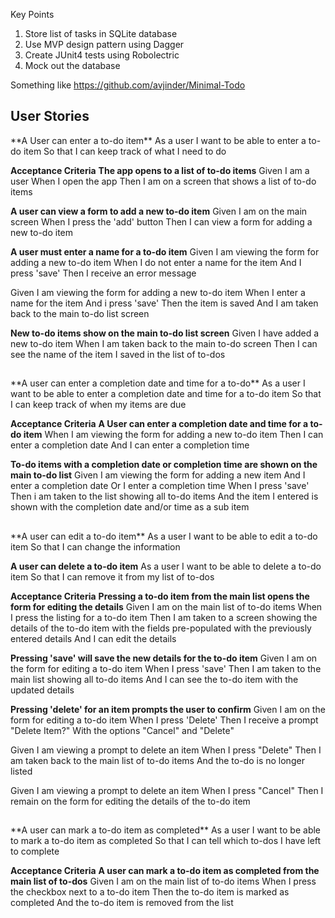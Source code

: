 Key Points
1) Store list of tasks in SQLite database
2) Use MVP design pattern using Dagger
3) Create JUnit4 tests using Robolectric
4) Mock out the database

Something like
https://github.com/avjinder/Minimal-Todo

<h2>User Stories</h2>
**A User can enter a to-do item**
As a user
I want to be able to enter a to-do item
So that I can keep track of what I need to do

**Acceptance Criteria**
**The app opens to a list of to-do items**
Given I am a user
When I open the app
Then I am on a screen that shows a list of to-do items

**A user can view a form to add a new to-do item**
Given I am on the main screen
When I press the 'add' button
Then I can view a form for adding a new to-do item

**A user must enter a name for a to-do item**
Given I am viewing the form for adding a new to-do item
When I do not enter a name for the item
And I press 'save'
Then I receive an error message

Given I am viewing the form for adding a new to-do item
When I enter a name for the item
And i press 'save'
Then the item is saved
And I am taken back to the main to-do list screen

**New to-do items show on the main to-do list screen**
Given I have added a new to-do item
When I am taken back to the main to-do screen
Then I can see the name of the item I saved in the list of to-dos

<h2></h2>
**A user can enter a completion date and time for a to-do**
As a user
I want to be able to enter a completion date and time for a to-do item
So that I can keep track of when my items are due

**Acceptance Criteria**
**A User can enter a completion date and time for a to-do item**
When I am viewing the form for adding a new to-do item
Then I can enter a completion date
And I can enter a completion time

**To-do items with a completion date or completion time are shown on the main to-do list**
Given I am viewing the form for adding a new item
And I enter a completion date
Or I enter a completion time
When I press 'save'
Then i am taken to the list showing all to-do items
And the item I entered is shown with the completion date and/or time as a sub item

<h2></h2>
**A user can edit a to-do item**
As a user
I want to be able to edit a to-do item
So that I can change the information

**A user can delete a to-do item**
As a user
I want to be able to delete a to-do item
So that I can remove it from my list of to-dos

**Acceptance Criteria**
**Pressing a to-do item from the main list opens the form for editing the details**
Given I am on the main list of to-do items
When I press the listing for a to-do item
Then I am taken to a screen showing the details of the to-do item with the fields pre-populated with the previously entered details
And I can edit the details

**Pressing 'save' will save the new details for the to-do item**
Given I am on the form for editing a to-do item
When I press 'save'
Then I am taken to the main list showing all to-do items
And I can see the to-do item with the updated details

**Pressing 'delete' for an item prompts the user to confirm**
Given I am on the form for editing a to-do item
When I press 'Delete'
Then I receive a prompt "Delete Item?"
With the options "Cancel" and "Delete"

Given I am viewing a prompt to delete an item
When I press "Delete"
Then I am taken back to the main list of to-do items
And the to-do is no longer listed

Given I am viewing a prompt to delete an item
When I press "Cancel"
Then I remain on the form for editing the details of the to-do item

<h2></h2>
**A user can mark a to-do item as completed**
As a user
I want to be able to mark a to-do item as completed
So that I can tell which to-dos I have left to complete

**Acceptance Criteria**
**A user can mark a to-do item as completed from the main list of to-dos**
Given I am on the main list of to-do items
When I press the checkbox next to a to-do item
Then the to-do item is marked as completed
And the to-do item is removed from the list


